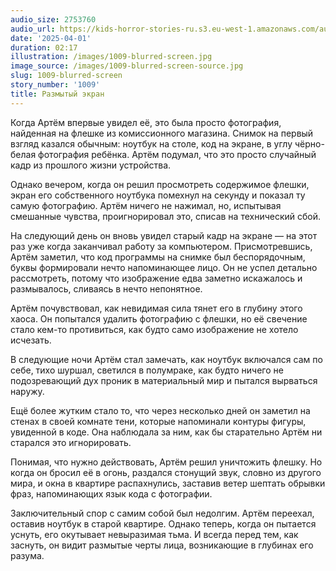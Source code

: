 ```yaml
---
audio_size: 2753760
audio_url: https://kids-horror-stories-ru.s3.eu-west-1.amazonaws.com/audio/1009-blurred-screen.mp3
date: '2025-04-01'
duration: 02:17
illustration: /images/1009-blurred-screen.jpg
image_source: /images/1009-blurred-screen-source.jpg
slug: 1009-blurred-screen
story_number: '1009'
title: Размытый экран
---
```


Когда Артём впервые увидел её, это была просто фотография, найденная на флешке из комиссионного магазина. Снимок на первый взгляд казался обычным: ноутбук на столе, код на экране, в углу чёрно-белая фотография ребёнка. Артём подумал, что это просто случайный кадр из прошлого жизни устройства.

Однако вечером, когда он решил просмотреть содержимое флешки, экран его собственного ноутбука помехнул на секунду и показал ту самую фотографию. Артём ничего не нажимал, но, испытывая смешанные чувства, проигнорировал это, списав на технический сбой.

На следующий день он вновь увидел старый кадр на экране — на этот раз уже когда заканчивал работу за компьютером. Присмотревшись, Артём заметил, что код программы на снимке был беспорядочным, буквы формировали нечто напоминающее лицо. Он не успел детально рассмотреть, потому что изображение едва заметно искажалось и размывалось, сливаясь в нечто непонятное.

Артём почувствовал, как невидимая сила тянет его в глубину этого хаоса. Он попытался удалить фотографию с флешки, но её свечение стало кем-то противиться, как будто само изображение не хотело исчезать.

В следующие ночи Артём стал замечать, как ноутбук включался сам по себе, тихо шуршал, светился в полумраке, как будто ничего не подозревающий дух проник в материальный мир и пытался вырваться наружу.

Ещё более жутким стало то, что через несколько дней он заметил на стенах в своей комнате тени, которые напоминали контуры фигуры, увиденной в коде. Она наблюдала за ним, как бы старательно Артём ни старался это игнорировать.

Понимая, что нужно действовать, Артём решил уничтожить флешку. Но когда он бросил её в огонь, раздался стонущий звук, словно из другого мира, и окна в квартире распахнулись, заставив ветер шептать обрывки фраз, напоминающих язык кода с фотографии.

Заключительный спор с самим собой был недолгим. Артём переехал, оставив ноутбук в старой квартире. Однако теперь, когда он пытается уснуть, его окутывает невыразимая тьма. И всегда перед тем, как заснуть, он видит размытые черты лица, возникающие в глубинах его разума.